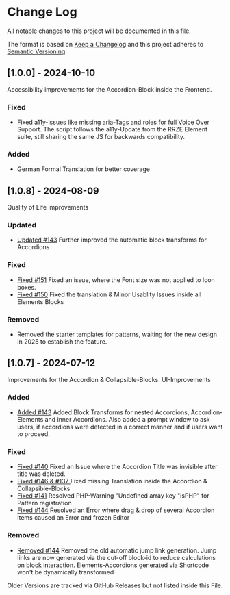 
# Change Log
All notable changes to this project will be documented in this file.
 
The format is based on [Keep a Changelog](http://keepachangelog.com/)
and this project adheres to [Semantic Versioning](http://semver.org/).

 ## [1.0.0] - 2024-10-10
 
Accessibility improvements for the Accordion-Block inside the Frontend.
 
### Fixed
- Fixed a11y-issues like missing aria-Tags and roles for full Voice Over Support. The script follows the a11y-Update from the RRZE Element suite, still sharing the same JS for backwards compatibility.

### Added
- German Formal Translation for better coverage

 ## [1.0.8] - 2024-08-09
 
Quality of Life improvements
 
### Updated
- [Updated #143](https://github.com/RRZE-Webteam/rrze-elements-blocks/issues/143)
  Further improved the automatic block transforms for Accordions

### Fixed
- [Fixed #151](https://github.com/RRZE-Webteam/rrze-elements-blocks/issues/151)
  Fixed an issue, where the Font size was not applied to Icon boxes.
- [Fixed #150](https://github.com/RRZE-Webteam/rrze-elements-blocks/issues/150)
  Fixed the translation & Minor Usablity Issues inside all Elements Blocks

### Removed
- Removed the starter templates for patterns, waiting for the new design in 2025 to establish the feature.

## [1.0.7] - 2024-07-12
 
Improvements for the Accordion & Collapsible-Blocks. UI-Improvements
 
### Added
- [Added #143](https://github.com/RRZE-Webteam/rrze-elements-blocks/issues/143)
  Added Block Transforms for nested Accordions, Accordion-Elements and inner Accordions. Also added a prompt window to ask users, if accordions were detected in a correct manner and if users want to proceed.

### Fixed
- [Fixed #140](https://github.com/RRZE-Webteam/rrze-elements-blocks/issues/140)
  Fixed an Issue where the Accordion Title was invisible after title was deleted.
- [Fixed #146 & #137 ](https://github.com/RRZE-Webteam/rrze-elements-blocks/issues/146)
  Fixed missing Translation inside the Accordion & Collapsible-Blocks
- [Fixed #141](https://github.com/RRZE-Webteam/rrze-elements-blocks/issues/141)
  Resolved PHP-Warning "Undefined array key "isPHP" for Pattern registration
- [Fixed #144](https://github.com/RRZE-Webteam/rrze-elements-blocks/issues/144)
  Resolved an Error where drag & drop of several Accordion items caused an Error and frozen Editor

### Removed
- [Removed #144](https://github.com/RRZE-Webteam/rrze-elements-blocks/issues/144)
  Removed the old automatic jump link generation. Jump links are now generated via the cut-off block-id to reduce calculations on block interaction. Elements-Accordions generated via Shortcode won't be dynamically transformed


Older Versions are tracked via GitHub Releases but not listed inside this File.